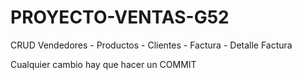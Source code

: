 # PROYECTO-VENTAS-G52
CRUD Vendedores - Productos - Clientes - Factura - Detalle Factura

Cualquier cambio hay que hacer un COMMIT
